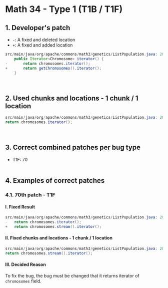 # Math 34 - Type 1 (T1B / T1F)

## 1. Developer's patch
* `-`: A fixed and deleted location
* `+`: A fixed and added location
```java
src/main/java/org/apache/commons/math3/genetics/ListPopulation.java: 208-210
    public Iterator<Chromosome> iterator() {
-       return chromosomes.iterator();
+       return getChromosomes().iterator();
    }
```
<br>

## 2. Used chunks and locations - 1 chunk / 1 location
```java
src/main/java/org/apache/commons/math3/genetics/ListPopulation.java: 209
return chromosomes.iterator();
```
<br>

## 3. Correct combined patches per bug type
* T1F: 70
<br><br>

## 4. Examples of correct patches
### 4.1. 70th patch - T1F
#### I. Fixed Result
```java
src/main/java/org/apache/commons/math3/genetics/ListPopulation.java: 209
-   return chromosomes.iterator();
+   return chromosomes.stream().iterator();
```

#### II. Fixed chunks and locations - 1 chunk / 1 location
```java
src/main/java/org/apache/commons/math3/genetics/ListPopulation.java: 209
return chromosomes.stream().iterator();
```

#### III. Decided Reason
To fix the bug, the bug must be changed that it returns iterator of ```chromosomes``` field.
<br><br>